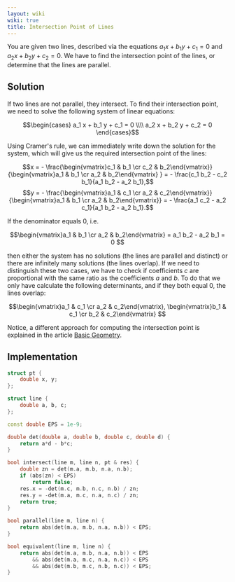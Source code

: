 ```yaml
---
layout: wiki
wiki: true
title: Intersection Point of Lines
---
```



You are given two lines, described via the equations $a_1 x + b_1 y + c_1 = 0$ and  $a_2 x + b_2 y + c_2 = 0$.
We have to find the intersection point of the lines, or determine that the lines are parallel.

## Solution

If two lines are not parallel, they intersect.
To find their intersection point, we need to solve the following system of linear equations:

$$\begin{cases} a_1 x + b_1 y + c_1 = 0 \\\\
a_2 x + b_2 y + c_2 = 0
\end{cases}$$

Using Cramer's rule, we can immediately write down the solution for the system, which will give us the required intersection point of the lines:

$$x = - \frac{\begin{vmatrix}c_1 & b_1 \cr c_2 & b_2\end{vmatrix}}{\begin{vmatrix}a_1 & b_1 \cr a_2 & b_2\end{vmatrix} } = - \frac{c_1 b_2 - c_2 b_1}{a_1 b_2 - a_2 b_1},$$
$$y = - \frac{\begin{vmatrix}a_1 & c_1 \cr a_2 & c_2\end{vmatrix}}{\begin{vmatrix}a_1 & b_1 \cr a_2 & b_2\end{vmatrix}} = - \frac{a_1 c_2 - a_2 c_1}{a_1 b_2 - a_2 b_1}.$$

If the denominator equals $0$, i.e.

$$\begin{vmatrix}a_1 & b_1 \cr a_2 & b_2\end{vmatrix} = a_1 b_2 - a_2 b_1 = 0 $$

then either the system has no solutions (the lines are parallel and distinct) or there are infinitely many solutions (the lines overlap).
If we need to distinguish these two cases, we have to check if coefficients $c$ are proportional with the same ratio as the coefficients $a$ and $b$.
To do that we only have calculate the following determinants, and if they both equal $0$, the lines overlap:

$$\begin{vmatrix}a_1 & c_1 \cr a_2 & c_2\end{vmatrix}, \begin{vmatrix}b_1 & c_1 \cr b_2 & c_2\end{vmatrix} $$

Notice, a different approach for computing the intersection point is explained in the article [Basic Geometry](geometry/basic-geometry).

## Implementation

```cpp line_intersection
struct pt {
    double x, y;
};

struct line {
    double a, b, c;
};

const double EPS = 1e-9;

double det(double a, double b, double c, double d) {
    return a*d - b*c;
}

bool intersect(line m, line n, pt & res) {
    double zn = det(m.a, m.b, n.a, n.b);
    if (abs(zn) < EPS)
        return false;
    res.x = -det(m.c, m.b, n.c, n.b) / zn;
    res.y = -det(m.a, m.c, n.a, n.c) / zn;
    return true;
}

bool parallel(line m, line n) {
    return abs(det(m.a, m.b, n.a, n.b)) < EPS;
}

bool equivalent(line m, line n) {
    return abs(det(m.a, m.b, n.a, n.b)) < EPS
        && abs(det(m.a, m.c, n.a, n.c)) < EPS
        && abs(det(m.b, m.c, n.b, n.c)) < EPS;
}
```

